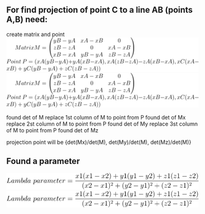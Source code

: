 

## For find projection of point C to a line AB (points A,B) need:
create matrix and point
![Formula matrix M and point P](./MatrixM.svg)
<img src="./MatrixM.svg">

found det of M
replace 1st column of M to point from P found det of Mx
replace 2st column of M to point from P found det of My
replace 3st column of M to point from P found det of Mz

projection point will be 
{det(Mx)/det(M), det(My)/det(M), det(Mz)/det(M)}

## Found a parameter

![Formula parameter](./Lambda.svg)
<img src="./Lambda.svg">